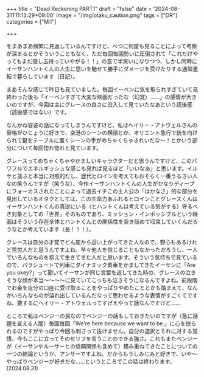 +++
title = "Dead Reckoning PART1"
draft = "false"
date = '2024-08-31T11:13:29+09:00'
image = "/img/otaku_caution.png"
tags = ["DR"]
categories = ["M:I"]

+++


をまあまあ頻繁に見返しているんですけど、べつに何度も見ることによって考察が深まるとかそういうこともなく、ただ毎回毎回勢いに圧倒されて「これだけやってもまだ隠し玉持っていやがる！！」の意で半笑いになりつつ、しかし同時にイーサンハントくんの人生に思いを馳せて勝手にダメージを受けたりする通常運転で暮らしています（日記）。

まあそんな感じで昨日も見ていました。毎回イーベンに気を取られすぎていて見終わった後も「イーベンすぎて大変な映画だったな（幻覚）……」の感情が大きいのですが、今回は主にグレースの良さに没入して見ていたなあという読後感（読後感ではない）です。

なんかね容姿の話になってしまうんですけど、私はヘイリー・アトウェルさんの骨格がひじょうに好きで、空港のシーンの横顔とか、オリエント急行で銃を向けられて鍵をテーブルに置くシーンの手がめちゃくちゃきれいだな〜！とかいう部分について毎回惚れ惚れと見ています。

グレースってめちゃくちゃやかましいキャラクターだと思うんですけど、このパワフルでエネルギッシュな感じも見れば見るほど「いいなあ」と思います。イルサと並ぶと本当に対照的だし、歴代ヒロインを考えてもおそらく一番うるさい人なの笑うんですが（笑うな）、今作イーサンハントくんの人生がかなりディープにフォーカスされたことによって過去イチこの主人公の「はかなさ」的な部分を見出しているオタクとしては、この生命力あふれるヒロインことグレースくんはイーサンハントくんの真逆にいる（とハントくんは考えている気がする）守るべき対象としての「世界」そのものであり、ミッション・インポッシブルという映画はそういう存在全体とハントくんとの関係性を突き詰めて収束していくんだろうなとか考えています（長！！！）。

グレースは自分の才覚でどん底から這い上がってきた人なので、野心もあるけれど苦労人だと思うんですよね。早々他人を信じることもなかっただろうし、一人でいろんなものを抱えて生きてきた人だと思います。そういう気持ちで見ているので、パラシュートで列車にダイナミック乗車をかましてきたイーサンに「Are you okey?」って聞いてイーサンが同じ言葉を返してきた時の、グレースの泣きそうな顔が本当〜〜〜〜に見ていてこっちも泣きそうになるんですよね。前段階でお金を自分の口座に受け取ることをやっぱりやめたこととかも踏まえて、なんかいろんなものが溢れ出しているんだなって思わせるような表情がすごくてですね、要するにヘイリー・アトウェルってすげえやって話なんですけど……

ところで私はベンジーの民なのでベンジーの話もしておきたいのですが（急に話題を変える人間）毎回毎回「We're here because we want to be.」に心を抉られるのですがやっぱり今回も刺さって抜けません。自分の選択とそれに対する覚悟、今もここに立ってそのセリフを言うことのできる強さ。これもまたベンジーが（イーサンやルーサーとの信頼関係も含めて）積み重ねてきたことについての一つの結論というか、アンサーですよね。だからもうしみじみと好きで、いや〜やっぱりベンジーが好きだな……というところでこの話は終わります。(2024.08.31)
